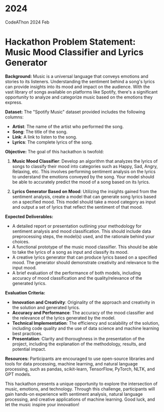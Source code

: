 # 2024
CodeAThon 2024 Feb

# Hackathon Problem Statement: Music Mood Classifier and Lyrics Generator

**Background:**
Music is a universal language that conveys emotions and stories to its listeners. Understanding the sentiment behind a song's lyrics can provide insights into its mood and impact on the audience. With the vast library of songs available on platforms like Spotify, there's a significant opportunity to analyze and categorize music based on the emotions they express.

**Dataset:**
The "Spotify Music" dataset provided includes the following columns:
- **Artist**: The name of the artist who performed the song.
- **Song**: The title of the song.
- **Link**: A link to listen to the song.
- **Lyrics**: The complete lyrics of the song.

**Objective:**
The goal of this hackathon is twofold:
1. **Music Mood Classifier**: Develop an algorithm that analyzes the lyrics of songs to classify their mood into categories such as Happy, Sad, Angry, Relaxing, etc. This involves performing sentiment analysis on the lyrics to understand the emotions conveyed by the song. Your model should be able to accurately predict the mood of a song based on its lyrics.
   
2. **Lyrics Generator Based on Mood**: Utilizing the insights gained from the sentiment analysis, create a model that can generate song lyrics based on a specified mood. This model should take a mood category as input and output a set of lyrics that reflect the sentiment of that mood.

**Expected Deliverables:**
- A detailed report or presentation outlining your methodology for sentiment analysis and mood classification. This should include data preprocessing steps, the model(s) used, and the rationale behind your choices.
- A functional prototype of the music mood classifier. This should be able to take the lyrics of a song as input and classify its mood.
- A creative lyrics generator that can produce lyrics based on a specified mood. The generator should demonstrate creativity and relevance to the input mood.
- A brief evaluation of the performance of both models, including accuracy of mood classification and the quality/relevance of the generated lyrics.

**Evaluation Criteria:**
- **Innovation and Creativity**: Originality of the approach and creativity in the solution and generated lyrics.
- **Accuracy and Performance**: The accuracy of the mood classifier and the relevance of the lyrics generated by the model.
- **Technical Implementation**: The efficiency and scalability of the solution, including code quality and the use of data science and machine learning best practices.
- **Presentation**: Clarity and thoroughness in the presentation of the project, including the explanation of the methodology, results, and potential impact.

**Resources:**
Participants are encouraged to use open-source libraries and tools for data processing, machine learning, and natural language processing, such as pandas, scikit-learn, TensorFlow, PyTorch, NLTK, and GPT models.

This hackathon presents a unique opportunity to explore the intersection of music, emotions, and technology. Through this challenge, participants will gain hands-on experience with sentiment analysis, natural language processing, and creative applications of machine learning. Good luck, and let the music inspire your innovation!
